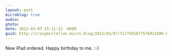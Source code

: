```yaml
---
layout: post
microblog: true
audio: 
photo: 
date: 2012-03-07 15:11:12 -0600
guid: http://craigmcclellan.micro.blog/2012/03/07/t177501677576921090.html
---
```

New iPad ordered. Happy birthday to me. :-)
